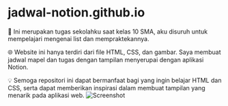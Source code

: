 # jadwal-notion.github.io

🏫 Ini merupakan tugas sekolahku saat kelas 10 SMA, aku disuruh untuk mempelajari mengenai list dan mempraktekannya.

🌐 Website ini hanya terdiri dari file HTML, CSS, dan gambar. Saya membuat jadwal mapel dan tugas dengan tampilan menyerupai dengan aplikasi Notion.

💡 Semoga repositori ini dapat bermanfaat bagi yang ingin belajar HTML dan CSS, serta dapat memberikan inspirasi dalam membuat tampilan yang menarik pada aplikasi web.
![Screenshot](https://user-images.githubusercontent.com/106224847/220413098-38d4e700-12c1-4cf8-80a0-667f1dda4700.png)
